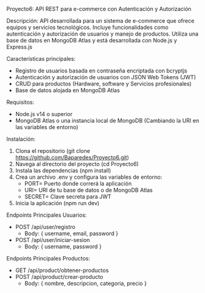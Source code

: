 Proyecto6: API REST para e-commerce con Autenticación y Autorización

Descripción: API desarrollada para un sistema de e-commerce que ofrece equipos y servicios tecnológicos. Incluye funcionalidades como autenticación y autorización de usuarios y manejo de productos. Utiliza una base de datos en MongoDB Atlas y está desarrollada con Node.js y Express.js

Características principales: 
- Registro de usuarios basada en contraseña encriptada con bcryptjs
- Autenticación y autorización de usuarios con JSON Web Tokens (JWT)
- CRUD para productos (Hardware, software y Servicios profesionales)
- Base de datos alojada en MongoDB Atlas

Requisitos:
- Node.js v14 o superior
- MongoDB Atlas o una instancia local de MongoDB (Cambiando la URI en las variables de entorno)

Instalación:
1. Clona el repositorio (git clone https://github.com/Baparedes/Proyecto6.git)
2. Navega al directorio del proyecto (cd Proyecto6)
3. Instala las dependencias (npm install)
4. Crea un archivo .env y configura las variables de entorno:
    - PORT= Puerto donde correrá la aplicación
    - URI= URI de tu base de datos o de MongoDB Atlas
    - SECRET= Clave secreta para JWT
5. Inicia la aplicación (npm run dev)

Endpoints Principales Usuarios:
- POST /api/user/registro
    - Body: { username, email, password }
- POST /api/user/iniciar-sesion
    - Body: { username, password }

Endpoints Principales Productos:
- GET /api/product/obtener-productos
- POST /api/product/crear-producto
    - Body: { nombre, descripcion, categoria, precio }